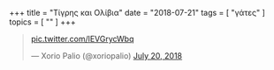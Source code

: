+++
title = "Τίγρης και Ολίβια"
date = "2018-07-21"
tags = [ "γάτες" ]
topics = [ "" ]
+++

<blockquote class="twitter-tweet" data-lang="en"><p lang="und" dir="ltr"><a href="https://t.co/lEVGrycWbq">pic.twitter.com/lEVGrycWbq</a></p>&mdash; Xorio Palio (@xoriopalio) <a href="https://twitter.com/xoriopalio/status/1020337494557188096?ref_src=twsrc%5Etfw">July 20, 2018</a></blockquote>
<script async src="https://platform.twitter.com/widgets.js" charset="utf-8"></script>
